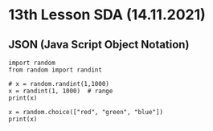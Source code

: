 # 13th Lesson SDA (14.11.2021)

## JSON (Java Script Object Notation)

```Py
import random
from random import randint

# x = random.randint(1,1000)
x = randint(1, 1000)  # range
print(x)

x = random.choice(["red", "green", "blue"])
print(x)
```

